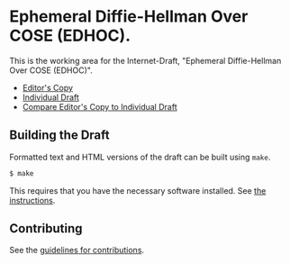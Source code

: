# Ephemeral Diffie-Hellman Over COSE (EDHOC).

This is the working area for the Internet-Draft, "Ephemeral Diffie-Hellman Over COSE (EDHOC)".

* [Editor's Copy](https://lake-wg.github.io/edhoc/#go.draft-ietf-lake-edhoc.html)
* [Individual Draft](https://tools.ietf.org/html/draft-ietf-lake-edhoc)
* [Compare Editor's Copy to Individual Draft](https://lake-wg.github.io/edhoc/#go.draft-ietf-lake-edhoc.diff)

## Building the Draft

Formatted text and HTML versions of the draft can be built using `make`.

```sh
$ make
```

This requires that you have the necessary software installed.  See
[the instructions](https://github.com/martinthomson/i-d-template/blob/master/doc/SETUP.md).


## Contributing

See the
[guidelines for contributions](https://github.com/lake-wg/edhoc/blob/master/CONTRIBUTING.md).
